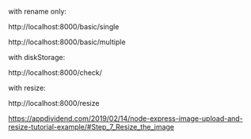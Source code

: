 
with rename only:

http://localhost:8000/basic/single

http://localhost:8000/basic/multiple


with diskStorage:

http://localhost:8000/check/

with resize:

http://localhost:8000/resize


https://appdividend.com/2019/02/14/node-express-image-upload-and-resize-tutorial-example/#Step_7_Resize_the_image
